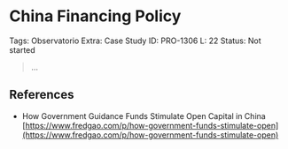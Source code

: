 # China Financing Policy

Tags: Observatorio
Extra: Case Study
ID: PRO-1306
L: 22
Status: Not started

> …
> 

## References

- How Government Guidance Funds Stimulate Open Capital in China
[https://www.fredgao.com/p/how-government-funds-stimulate-open](https://www.fredgao.com/p/how-government-funds-stimulate-open)